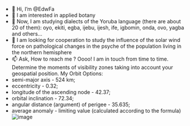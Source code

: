 - 👋 Hi, I’m @EdwFa
- 👀 I am interested in applied botany 
- 🌱 Now, I am studying dialects of the Yoruba language (there are about 20 of them): oyo, ekiti, egba, ijebu, ijesh, ife, igbomin, onda, ovo, yagba and others...
- 💞️ I am looking for cooperation to study the influence of the solar wind force on pathological changes in the psyche of the population living in the northern hemisphere
- 📫 Ask, How to reach me ? Оооо! 
I am in touch from time to time.
Determine the moments of visibility zones taking into account your geospatial position.
My Orbit Options:
- semi-major axis - 524 km;
- eccentricity - 0.32;
- longitude of the ascending node - 42.37;
- orbital inclination - 72.34;
- angular distance (argument) of perigee - 35.635;
- average anomaly - limiting value (calculated according to the formula)
![image](https://user-images.githubusercontent.com/45067786/182017737-e2840e6b-2ba8-43da-b40a-0a786ca06a58.png)


<!---
EdwFa/EdwFa is a ✨ special ✨ repository because its `README.md` (this file) appears on your GitHub profile.
You can click the Preview link to take a look at your changes.
--->
